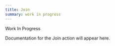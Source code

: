 ```yaml
---
title: Join
summary: work in progress
---
```


Work In Progress

Documentation for the Join action will appear here.